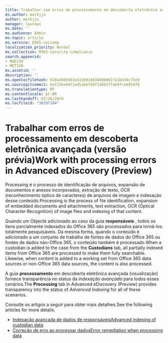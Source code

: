 ```yaml
---
title: Trabalhar com erros de processamento em descoberta eletrônica avançada (versão prévia)
ms.author: markjjo
author: markjjo
manager: laurawi
ms.date: ''
ms.audience: Admin
ms.topic: article
ms.service: O365-seccomp
localization_priority: Normal
ms.collection: M365-security-compliance
search.appverid:
- MOE150
- MET150
ms.assetid: ''
description: ''
ms.openlocfilehash: 918a49859d3e3a10d14b346860027a1b434c73e9
ms.sourcegitcommit: baf23be44f1ed5abbf84f140b5ffa64fce605478
ms.translationtype: MT
ms.contentlocale: pt-BR
ms.lasthandoff: 02/26/2019
ms.locfileid: "30297104"
---
```

# <a name="work-with-processing-errors-in-advanced-ediscovery-preview"></a><span data-ttu-id="0adec-102">Trabalhar com erros de processamento em descoberta eletrônica avançada (versão prévia)</span><span class="sxs-lookup"><span data-stu-id="0adec-102">Work with processing errors in Advanced eDiscovery (Preview)</span></span>

<span data-ttu-id="0adec-103">Processing é o processo de identificação de arquivos, expansão de documentos e anexos incorporados, extração de texto, OCR (reconhecimento óptico de caracteres) de arquivos de imagem e indexação desse conteúdo.</span><span class="sxs-lookup"><span data-stu-id="0adec-103">Processing is the process of file identification, expansion of embedded documents and attachments, text extraction, OCR (Optical Character Recognition) of image files and indexing of that content.</span></span>  

<span data-ttu-id="0adec-p101">Quando um Objecté adicionado ao caso da guia **responsáveis** , todos os itens parcialmente indexados do Office 365 são processados para torná-los totalmente pesquisáveis.  Da mesma forma, quando o conteúdo é adicionado a um conjunto de trabalho de fontes de dados do Office 365 ou fontes de dados não-Office 365, o conteúdo também é processado.</span><span class="sxs-lookup"><span data-stu-id="0adec-p101">When a custodian is added to the case from the **Custodians** tab, all partially indexed items from Office 365 are processed to make them fully searchable.  Likewise, when content is added to a working set from Office 365 data sources or non-Office 365 data sources, the content is also processed.</span></span>

<span data-ttu-id="0adec-106">A guia **processamento** em descoberta eletrônica avançada (visualização) fornece transparência no status da *indexação avançada* para todos esses cenários.</span><span class="sxs-lookup"><span data-stu-id="0adec-106">The **Processing** tab in Advanced eDiscovery (Preview) provides transparency into the status of *Advanced Indexing* for all of these scenarios.</span></span>

<span data-ttu-id="0adec-107">Consulte os artigos a seguir para obter mais detalhes.</span><span class="sxs-lookup"><span data-stu-id="0adec-107">See the following articles for more details.</span></span>

- [<span data-ttu-id="0adec-108">Indexação avançada de dados de responsáveis</span><span class="sxs-lookup"><span data-stu-id="0adec-108">Advanced indexing of custodian data</span></span>](indexing-custodian-data.md)
- [<span data-ttu-id="0adec-109">Correção de erro ao processar dados</span><span class="sxs-lookup"><span data-stu-id="0adec-109">Error remediation when processing data</span></span>](error-remediation.md)
